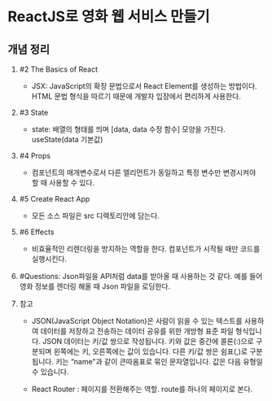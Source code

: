 # ReactJS로 영화 웹 서비스 만들기

## 개념 정리

1. #2 The Basics of React
    - JSX: JavaScript의 확장 문법으로서 React Element를 생성하는 방법이다. HTML 문법 형식을 따르기 때문에 개발자 입장에서 편리하게 사용한다. 
2. #3 State
    - state: 배열의 형태를 띄며 [data, data 수정 함수] 모양을 가진다. useState(data 기본값) 
3. #4 Props
    - 컴포넌트의 매개변수로서 다른 엘리먼트가 동일하고 특정 변수만 변경시켜야 할 때 사용할 수 있다. 
4. #5 Create React App
    - 모든 소스 파일은 src 디렉토리안에 담는다. 
5. #6 Effects
    - 비효율적인 리렌더링을 방지하는 역할을 한다. 컴포넌트가 시작될 때만 코드를 실행시킨다. 
6. #Questions: Json파일을 API처럼 data를 받아올 때 사용하는 것 같다. 예를 들어 영화 정보를 렌더링 해올 때 Json 파일을 로딩한다. 

7. 참고
    - JSON(JavaScript Object Notation)은 사람이 읽을 수 있는 텍스트를 사용하여 데이터를 저장하고 전송하는 데이터 공유를 위한 개방형 표준 파일 형식입니다.
    JSON 데이터는 키/값 쌍으로 작성됩니다. 키와 값은 중간에 콜론(:)으로 구분되며 왼쪽에는 키, 오른쪽에는 값이 있습니다. 다른 키/값 쌍은 쉼표(,)로 구분됩니다. 키는 “name"과 같이 큰따옴표로 묶인 문자열입니다. 값은 다음 유형일 수 있습니다.

    - React Router : 페이지를 전환해주는 역할. route를 하나의 페이지로 본다. 

